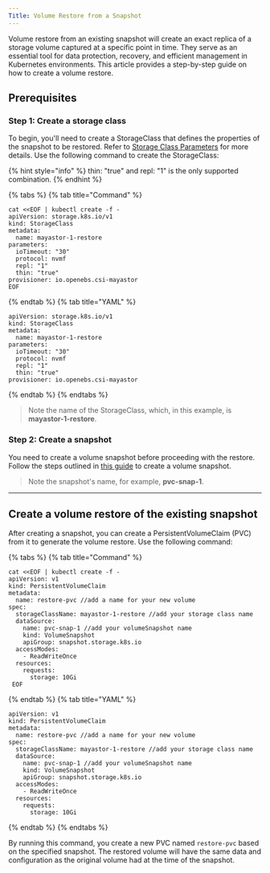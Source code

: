 ```yaml
---
Title: Volume Restore from a Snapshot
---
```


Volume restore from an existing snapshot will create an exact replica of a storage volume captured at a specific point in time. They serve as an essential tool for data protection, recovery, and efficient management in Kubernetes environments. This article provides a step-by-step guide on how to create a volume restore.

## Prerequisites

### Step 1: Create a storage class 

To begin, you'll need to create a StorageClass that defines the properties of the snapshot to be restored. Refer to [Storage Class Parameters](../reference/storage-class-parameters.md) for more details. Use the following command to create the StorageClass:

{% hint style="info" %}
thin: "true" and repl: "1" is the only supported combination.
{% endhint %}

{% tabs %}
{% tab title="Command" %}
```text
cat <<EOF | kubectl create -f -
apiVersion: storage.k8s.io/v1
kind: StorageClass
metadata:
  name: mayastor-1-restore
parameters:
  ioTimeout: "30"
  protocol: nvmf
  repl: "1"
  thin: "true"
provisioner: io.openebs.csi-mayastor
EOF
```
{% endtab %}
{% tab title="YAML" %}
```text
apiVersion: storage.k8s.io/v1
kind: StorageClass
metadata:
  name: mayastor-1-restore
parameters:
  ioTimeout: "30"
  protocol: nvmf
  repl: "1"
  thin: "true"
provisioner: io.openebs.csi-mayastor
```
{% endtab %}
{% endtabs %}

> Note the name of the StorageClass, which, in this example, is **mayastor-1-restore**.


### Step 2: Create a snapshot 

You need to create a volume snapshot before proceeding with the restore. Follow the steps outlined in [this guide](../reference/snapshot.md) to create a volume snapshot.

> Note the snapshot's name, for example, **pvc-snap-1**.

-------------------

## Create a volume restore of the existing snapshot

After creating a snapshot, you can create a PersistentVolumeClaim (PVC) from it to generate the volume restore. Use the following command:

{% tabs %}
{% tab title="Command" %}
```text
cat <<EOF | kubectl create -f -
apiVersion: v1
kind: PersistentVolumeClaim
metadata:
  name: restore-pvc //add a name for your new volume
spec:
  storageClassName: mayastor-1-restore //add your storage class name 
  dataSource:
    name: pvc-snap-1 //add your volumeSnapshot name
    kind: VolumeSnapshot
    apiGroup: snapshot.storage.k8s.io
  accessModes:
    - ReadWriteOnce
  resources:
    requests:
      storage: 10Gi
 EOF     
 ```
{% endtab %}
{% tab title="YAML" %}
```text
apiVersion: v1
kind: PersistentVolumeClaim
metadata:
  name: restore-pvc //add a name for your new volume
spec:
  storageClassName: mayastor-1-restore //add your storage class name 
  dataSource:
    name: pvc-snap-1 //add your volumeSnapshot name
    kind: VolumeSnapshot
    apiGroup: snapshot.storage.k8s.io
  accessModes:
    - ReadWriteOnce
  resources:
    requests:
      storage: 10Gi
```
{% endtab %}
{% endtabs %}
      
      
By running this command, you create a new PVC named `restore-pvc` based on the specified snapshot. The restored volume will have the same data and configuration as the original volume had at the time of the snapshot.

